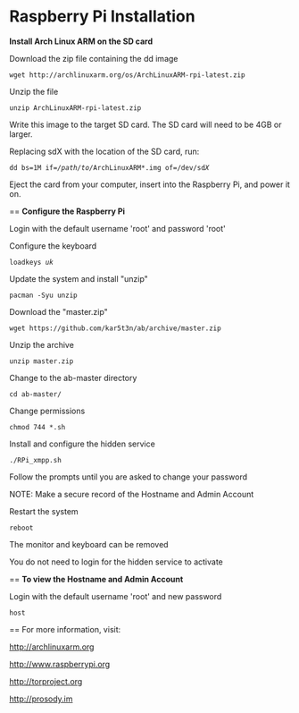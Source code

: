 Raspberry Pi Installation
==
<b>Install Arch Linux ARM on the SD card</b>

Download the zip file containing the dd image

<pre><code>wget http://archlinuxarm.org/os/ArchLinuxARM-rpi-latest.zip</code></pre>

Unzip the file

<pre><code>unzip ArchLinuxARM-rpi-latest.zip</code></pre>

Write this image to the target SD card. The SD card will need to be 4GB or larger.

Replacing sdX with the location of the SD card, run:

<pre><code>dd bs=1M if=<i>/path/to/</i>ArchLinuxARM*.img of=/dev/sd<i>X</i></code></pre>

Eject the card from your computer, insert into the Raspberry Pi, and power it on.

==
<b>Configure the Raspberry Pi</b>

Login with the default username 'root' and password 'root'

Configure the keyboard

<pre><code>loadkeys <i>uk</i></code></pre>

Update the system and install "unzip"

<pre><code>pacman -Syu unzip</code></pre>

Download the "master.zip"

<pre><code>wget https://github.com/kar5t3n/ab/archive/master.zip</code></pre>

Unzip the archive

<pre><code>unzip master.zip</code></pre>

Change to the ab-master directory

<pre><code>cd ab-master/</code></pre>

Change permissions

<pre><code>chmod 744 *.sh</code></pre>

Install and configure the hidden service

<pre><code>./RPi_xmpp.sh</code></pre>

Follow the prompts until you are asked to change your password

NOTE: Make a secure record of the Hostname and Admin Account

Restart the system

<pre><code>reboot</code></pre>

The monitor and keyboard can be removed

You do not need to login for the hidden service to activate

==
<b>To view the Hostname and Admin Account</b>

Login with the default username 'root' and new password

<pre><code>host</code></pre>

==
For more information, visit:

http://archlinuxarm.org

http://www.raspberrypi.org

http://torproject.org

http://prosody.im

<pre><code></code></pre>
